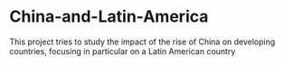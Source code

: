 # China-and-Latin-America
This project tries to study the impact of the rise of China on developing countries, focusing in particular on a Latin American country
